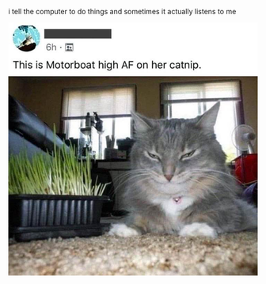 i tell the computer to do things and sometimes it actually listens to me
<!--START_SECTION:update_image-->
<img src=https://raw.githubusercontent.com/sneakykestrel/sneakykestrel/main/.github/images/motorboat.jpg height="" width="" align=left alt=kitty />
<!--END_SECTION:update_image-->

